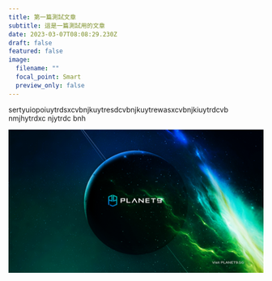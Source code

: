 ```yaml
---
title: 第一篇測試文章
subtitle: 這是一篇測試用的文章
date: 2023-03-07T08:08:29.230Z
draft: false
featured: false
image:
  filename: ""
  focal_point: Smart
  preview_only: false
---
```

s﻿ertyuiopoiuytrdsxcvbnjkuytresdcvbnjkuytrewasxcvbnjkiuytrdcvb nmjhytrdxc njytrdc bnh

![](planet9_3840x2160.jpg)